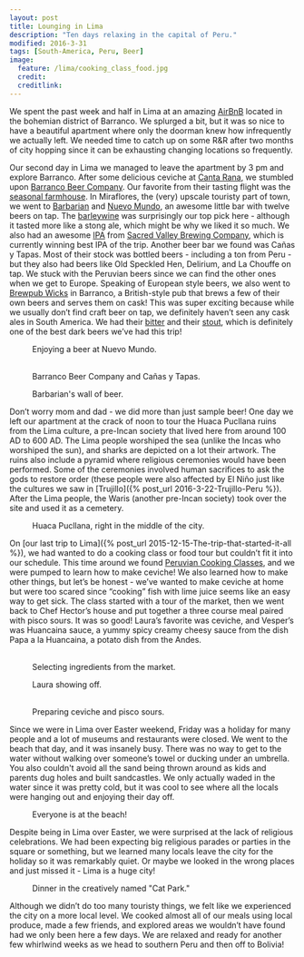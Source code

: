 ```yaml
---
layout: post
title: Lounging in Lima
description: "Ten days relaxing in the capital of Peru."
modified: 2016-3-31
tags: [South-America, Peru, Beer]
image:
  feature: /lima/cooking_class_food.jpg
  credit: 
  creditlink: 
---
```


We spent the past week and half in Lima at an amazing [AirBnB](https://www.airbnb.com/rooms/2241211) located in the bohemian district of Barranco. We splurged a bit, but it was so nice to have a beautiful apartment where only the doorman knew how infrequently we actually left. We needed time to catch up on some R&R after two months of city hopping since it can be exhausting changing locations so frequently.
    
Our second day in Lima we managed to leave the apartment by 3 pm and explore Barranco. After some delicious ceviche at [Canta Rana](https://www.facebook.com/Canta-Rana-224006512068/), we stumbled upon [Barranco Beer Company](https://www.facebook.com/BarrancoBeerCompany/). Our favorite from their tasting flight was the [seasonal farmhouse](https://untappd.com/user/veswill3/checkin/291180920). In Miraflores, the (very) upscale touristy part of town, we went to [Barbarian](http://www.barbarian.pe/) and [Nuevo Mundo](http://www.nuevomundocerveceria.com/), an awesome little bar with twelve beers on tap. The [barleywine](https://untappd.com/user/veswill3/checkin/291471365) was surprisingly our top pick here - although it tasted more like a stong ale, which might be why we liked it so much. We also had an awesome [IPA](https://untappd.com/user/veswill3/checkin/291455163) from [Sacred Valley Brewing Company](http://www.sacredvalleybrewingcompany.com/), which is currently winning best IPA of the trip. Another beer bar we found was Cañas y Tapas. Most of their stock was bottled beers - including a ton from Peru - but they also had beers like Old Speckled Hen, Delirium, and La Chouffe on tap. We stuck with the Peruvian beers since we can find the other ones when we get to Europe. Speaking of European style beers, we also went to [Brewpub Wicks](http://www.brewpubwicks.com/?lang=en) in Barranco, a British-style pub that brews a few of their own beers and serves them on cask! This was super exciting because while we usually don’t find craft beer on tap, we definitely haven’t seen any cask ales in South America. We had their [bitter](https://untappd.com/user/veswill3/checkin/293877981) and their [stout](https://untappd.com/user/veswill3/checkin/293920196), which is definitely one of the best dark beers we’ve had this trip!
<figure>
    <a href="/images/lima/nuevo_mundo.jpg"><img src="/images/lima/nuevo_mundo.jpg" alt=""></a>
    <figcaption>Enjoying a beer at Nuevo Mundo.</figcaption>
</figure>
<figure class="half">
    <a href="/images/lima/bbc.jpg"><img src="/images/lima/bbc.jpg" alt=""></a>
    <a href="/images/lima/canas_y_tapas.jpg"><img src="/images/lima/canas_y_tapas.jpg" alt=""></a>
    <figcaption>Barranco Beer Company and Cañas y Tapas.</figcaption>
</figure>
<figure>
    <a href="/images/lima/barbarian.jpg"><img src="/images/lima/barbarian.jpg" alt=""></a>
    <figcaption>Barbarian's wall of beer.</figcaption>
</figure>

Don’t worry mom and dad - we did more than just sample beer! One day we left our apartment at the crack of noon to tour the Huaca Pucllana ruins from the Lima culture, a pre-Incan society that lived here from around 100 AD to 600 AD. The Lima people worshiped the sea (unlike the Incas who worshiped the sun), and sharks are depicted on a lot their artwork. The ruins also include a pyramid where religious ceremonies would have been performed. Some of the ceremonies involved human sacrifices to ask the gods to restore order (these people were also affected by El Niño just like the cultures we saw in [Trujillo]({% post_url 2016-3-22-Trujillo-Peru %}). After the Lima people, the Waris (another pre-Incan society) took over the site and used it as a cemetery.
<figure>
    <a href="/images/lima/huaca_pucllana.jpg"><img src="/images/lima/huaca_pucllana.jpg" alt=""></a>
    <figcaption>Huaca Pucllana, right in the middle of the city.</figcaption>
</figure>

On [our last trip to Lima]({% post_url 2015-12-15-The-trip-that-started-it-all %}), we had wanted to do a cooking class or food tour but couldn’t fit it into our schedule. This time around we found [Peruvian Cooking Classes](http://peruviancookingclasses.com/), and we were pumped to learn how to make ceviche! We also learned how to make other things, but let’s be honest - we’ve wanted to make ceviche at home but were too scared since “cooking” fish with lime juice seems like an easy way to get sick. The class started with a tour of the market, then we went back to Chef Hector’s house and put together a three course meal paired with pisco sours. It was so good! Laura’s favorite was ceviche, and Vesper’s was Huancai­na sauce, a yummy spicy creamy cheesy sauce from the dish Papa a la Huancaina, a potato dish from the Andes.
<figure class="half">
    <a href="/images/lima/fish.jpg"><img src="/images/lima/fish.jpg" alt=""></a>
    <a href="/images/lima/tamales.jpg"><img src="/images/lima/tamales.jpg" alt=""></a>
    <figcaption>Selecting ingredients from the market.</figcaption>
</figure>
<figure>
    <a href="/images/lima/laura_with_food.jpg"><img src="/images/lima/laura_with_food.jpg" alt=""></a>
    <figcaption>Laura showing off.</figcaption>
</figure>
<figure class="half">
    <a href="/images/lima/making_ceviche.jpg"><img src="/images/lima/making_ceviche.jpg" alt=""></a>
    <a href="/images/lima/making_pisco_sour.jpg"><img src="/images/lima/making_pisco_sour.jpg" alt=""></a>
    <figcaption>Preparing ceviche and pisco sours.</figcaption>
</figure>

Since we were in Lima over Easter weekend, Friday was a holiday for many people and a lot of museums and restaurants were closed. We went to the beach that day, and it was insanely busy. There was no way to get to the water without walking over someone’s towel or ducking under an umbrella. You also couldn't avoid all the sand being thrown around as kids and parents dug holes and built sandcastles. We only actually waded in the water since it was pretty cold, but it was cool to see where all the locals were hanging out and enjoying their day off. 
<figure>
    <a href="/images/lima/beach.jpg"><img src="/images/lima/beach.jpg" alt=""></a>
    <figcaption>Everyone is at the beach!</figcaption>
</figure>

Despite being in Lima over Easter, we were surprised at the lack of religious celebrations. We had been expecting big religious parades or parties in the square or something, but we learned many locals leave the city for the holiday so it was remarkably quiet. Or maybe we looked in the wrong places and just missed it - Lima is a huge city!
<figure>
    <a href="/images/lima/cat_park.jpg"><img src="/images/lima/cat_park.jpg" alt=""></a>
    <figcaption>Dinner in the creatively named "Cat Park."</figcaption>
</figure>

Although we didn’t do too many touristy things, we felt like we experienced the city on a more local level. We cooked almost all of our meals using local produce, made a few friends, and explored areas we wouldn’t have found had we only been here a few days. We are relaxed and ready for another few whirlwind weeks as we head to southern Peru and then off to Bolivia!
